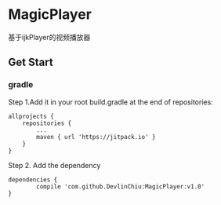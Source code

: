 # MagicPlayer
基于ijkPlayer的视频播放器

## Get Start

### gradle
Step 1.Add it in your root build.gradle at the end of repositories:

	allprojects {
		repositories {
			...
			maven { url 'https://jitpack.io' }
		}
	}
Step 2. Add the dependency

	dependencies {
	        compile 'com.github.DevlinChiu:MagicPlayer:v1.0'
	}